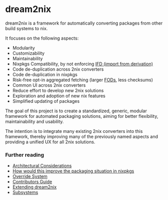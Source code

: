 # dream2nix

dream2nix is a framework for automatically converting packages from other build systems to nix.

It focuses on the following aspects:

- Modularity
- Customizability
- Maintainability
- Nixpkgs Compatibility, by not enforcing [IFD (import from derivation)][glossary]
- Code de-duplication across 2nix converters
- Code de-duplication in nixpkgs
- Risk-free opt-in aggregated fetching (larger [FODs][glossary], less checksums)
- Common UI across 2nix converters
- Reduce effort to develop new 2nix solutions
- Exploration and adoption of new nix features
- Simplified updating of packages

The goal of this project is to create a standardized, generic, modular framework for automated packaging solutions, aiming for better flexibility, maintainability and usability.

The intention is to integrate many existing 2nix converters into this framework, thereby improving many of the previously named aspects and providing a unified UX for all 2nix solutions.

### Further reading

- [Architectural Considerations](./intro/architectural-considerations.md)
- [How would this improve the packaging situation in nixpkgs](./intro/nixpkgs-improvements.md)
- [Override System](./intro/override-system.md)
- [Contributors Guide](./contributing.md)
- [Extending dream2nix](./extending-dream2nix.md)
- [Subsystems](./subsystems.md)

[glossary]: https://nixos.wiki/wiki/Glossary "glossary"
